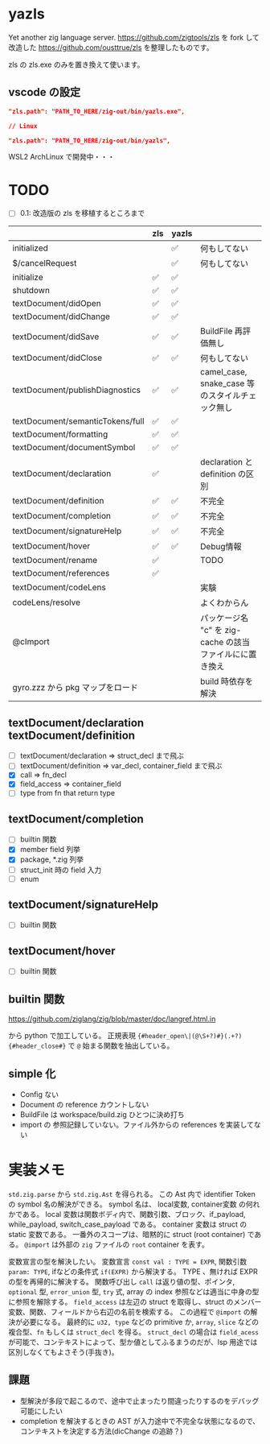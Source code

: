 # yazls

Yet another zig language server.
<https://github.com/zigtools/zls> を fork して改造した <https://github.com/ousttrue/zls> を整理したものです。

zls の zls.exe のみを置き換えて使います。

## vscode の設定

```json:settings.json
"zls.path": "PATH_TO_HERE/zig-out/bin/yazls.exe",

// Linux

"zls.path": "PATH_TO_HERE/zig-out/bin/yazls",
```

WSL2 ArchLinux で開発中・・・

# TODO

* [ ] 0.1: 改造版の zls を移植するところまで

|                                  | zls | yazls |                                                          |
|----------------------------------|-----|-------|----------------------------------------------------------|
| initialized                      |     | ✅     | 何もしてない                                             |
| $/cancelRequest                  |     | ✅     | 何もしてない                                             |
| initialize                       | ✅   | ✅     |                                                          |
| shutdown                         | ✅   | ✅     |                                                          |
| textDocument/didOpen             | ✅   | ✅     |                                                          |
| textDocument/didChange           | ✅   | ✅     |                                                          |
| textDocument/didSave             | ✅   | ✅     | BuildFile 再評価無し                                     |
| textDocument/didClose            | ✅   | ✅     | 何もしてない                                                         |
| textDocument/publishDiagnostics  | ✅   | ✅     | camel_case, snake_case 等のスタイルチェック無し          |
| textDocument/semanticTokens/full | ✅   | ✅     |                                                          |
| textDocument/formatting          | ✅   | ✅     |                                                          |
| textDocument/documentSymbol      | ✅   | ✅     |                                                          |
| textDocument/declaration         | ✅   |       | declaration と definition の区別                         |
| textDocument/definition          | ✅   | ✅     | 不完全                                                   |
| textDocument/completion          | ✅   | ✅     | 不完全                                                   |
| textDocument/signatureHelp       | ✅   | ✅     | 不完全                                                   |
| textDocument/hover               | ✅   | ✅     | Debug情報                                                |
| textDocument/rename              | ✅   |       | TODO                                                     |
| textDocument/references          | ✅   |       |                                                          |
| textDocument/codeLens            |     |       | 実験                                                     |
| codeLens/resolve                 |     |       | よくわからん                                             |
| @cImport                         |     |       | パッケージ名 "c" を zig-cache の該当ファイルにに置き換え |
| gyro.zzz から pkg マップをロード |     |       | build 時依存を解決                                       |

## textDocument/declaration textDocument/definition

* [ ] textDocument/declaration => struct_decl まで飛ぶ
* [ ] textDocument/definition => var_decl, container_field まで飛ぶ
* [x] call => fn_decl
* [x] field_access => container_field
* [ ] type from fn that return type

## textDocument/completion

* [ ] builtin 関数
* [x] member field 列挙
* [x] package, *.zig 列挙
* [ ] struct_init 時の field 入力
* [ ] enum

## textDocument/signatureHelp

* [ ] builtin 関数

## textDocument/hover

* [ ] builtin 関数

## builtin 関数

<https://github.com/ziglang/zig/blob/master/doc/langref.html.in>

から python で加工している。
正規表現 `{#header_open\|(@\S+?)#}(.+?){#header_close#}` で `@` 始まる関数を抽出している。

## simple 化

* Config ない
* Document の reference カウントしない
* BuildFile は workspace/build.zig ひとつに決め打ち
* import の 参照記録していない。ファイル外からの references を実装してない

# 実装メモ

`std.zig.parse` から `std.zig.Ast` を得られる。
この Ast 内で identifier Token の symbol 名の解決ができる。
symbol 名は、 local変数, container変数 の何れかである。
local 変数は関数ボディ内で、関数引数、ブロック、if_payload, while_payload, switch_case_payload である。
container 変数は struct の static 変数である。
一番外のスコープは、暗黙的に struct (root container) である。
`@import` は外部の `zig` ファイルの `root` container を表す。

変数宣言の型を解決したい。
変数宣言 `const val : TYPE = EXPR`, 関数引数 `param: TYPE`, ifなどの条件式 `if(EXPR)` から解決する。
TYPE 、無ければ EXPR の型を再帰的に解決する。
関数呼び出し `call` は返り値の型、ポインタ, `optional` 型, `error_union` 型, `try` 式, array の index 参照などは適当に中身の型に参照を解除する。
`field_access` は左辺の struct を取得し、struct のメンバー変数、関数、フィールドから右辺の名前を検索する。
この過程で `@import` の解決が必要になる。
最終的に `u32, type` などの primitive か, `array`, `slice` などの複合型、`fn` もしくは `struct_decl` を得る。
`struct_decl` の場合は `field_acess` が可能で、コンテキストによって、型か値としてふるまうのだが、lsp 用途では区別しなくてもよさそう(手抜き)。

## 課題

* 型解決が多段で起こるので、途中で止まったり間違ったりするのをデバッグ可能にしたい
* completion を解決するときの AST が入力途中で不完全な状態になるので、コンテキストを決定する方法(dicChange の追跡？)
